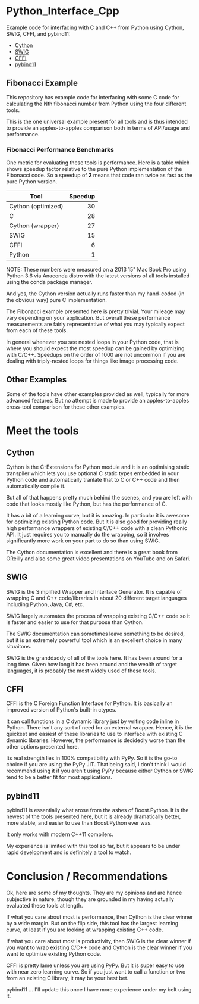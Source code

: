 # Python_Interface_Cpp
Example code for interfacing with C and C++ from Python using Cython, SWIG, CFFI, and pybind11:

* [Cython](http://cython.org)
* [SWIG](http://www.swig.org)
* [CFFI](http://cffi.readthedocs.io)
* [pybind11](https://github.com/pybind/pybind11)

## Fibonacci Example
This repository has example code for interfacing with some C code for calculating the Nth
fibonacci number from Python using the four different tools.

This is the one universal example present for all tools and is thus intended to provide
an apples-to-apples comparison both in terms of API/usage and performance.

### Fibonacci Performance Benchmarks
One metric for evaluating these tools is performance.  Here is a table which shows speedup
factor relative to the pure Python implementation of the Fibonacci code.  So a speedup of **2**
means that code ran twice as fast as the pure Python version.

| Tool               | Speedup |
| ------------------ | -------:|
| Cython (optimized) | 30      |
| C                  | 28      |
| Cython (wrapper)   | 27      |
| SWIG               | 15      |
| CFFI               |  6      |
| Python             |  1      |

NOTE: These numbers were measured on a 2013 15" Mac Book Pro using Python 3.6 via Anaconda distro
with the latest versions of all tools installed using the conda package manager.

And yes, the Cython version actually runs faster than my hand-coded (in the obvious way) pure C
implementation.

The Fibonacci example presented here is pretty trivial.  Your mileage may vary depending on your
application.  But overall these performance measurements are fairly representative of what you
may typically expect from each of these tools.  

In general whenever you see nested loops in your Python code, that is where you should expect the
most speedup can be gained by optimizing with C/C++.  Speedups on the order of 1000 are not
uncommon if you are dealing with triply-nested loops for things like image processing code.

## Other Examples
Some of the tools have other examples provided as well, typically for more advanced features.
But no attempt is made to provide an apples-to-apples cross-tool comparison for these other
examples.

# Meet the tools

## Cython
Cython is the C-Extensions for Python module and it is an optimising static transpiler which
lets you use optional C static types embedded in your Python code and automatically tranlate
that to C or C++ code and then automatically compile it.

But all of that happens pretty much behind the scenes, and you are left with code that looks
mostly like Python, but has the performance of C.

It has a bit of a learning curve, but it is amazing.  In particular it is awesome for
optimizing existing Python code.  But it is also good for providing really high performance
wrappers of existing C/C++ code with a clean Pythonic API.  It just requires you to manually
do the wrapping, so it involves significantly more work on your part to do so than using SWIG.

The Cython documentation is excellent and there is a great book from OReilly and also some great
video presentations on YouTube and on Safari.

## SWIG
SWIG is the Simplified Wrapper and Interface Generator.  It is capable of wrapping C and C++
code/libraries in about 20 different target languages including Python, Java, C#, etc.  

SWIG largely automates the process of wrapping existing C/C++ code so it is faster and easier
to use for that purpose than Cython.

The SWIG documentation can sometimes leave something to be desired, but it is an extremely powerful
tool which is an excellent choice in many situaitons.

SWIG is the granddaddy of all of the tools here.  It has been around for a long time.  Given how
long it has been around and the wealth of target languages, it is probably the most widely used
of these tools.

## CFFI
CFFI is the C Foreign Function Interface for Python.  It is basically an improved version of
Python's built-in ctypes.  

It can call functions in a C dynamic library just by writing code inline in Python.  There
isn't any sort of need for an external wrapper.  Hence, it is the quickest and easiest
of these libraries to use to interface with existing C dynamic libraries.  However, the
performance is decidedly worse than the other options presented here.

Its real strength lies in 100% compatibility with PyPy.  So it is the go-to choice if you are
using the PyPy JIT.  That being said, I don't think I would recommend using it if you aren't using
PyPy because either Cython or SWIG tend to be a better fit for most applications.

## pybind11
pybind11 is essentially what arose from the ashes of Boost.Python.  It is the newest of the tools
presented here, but it is already dramatically better, more stable, and easier to use than
Boost.Python ever was.

It only works with modern C++11 compilers.

My experience is limited with this tool so far, but it appears to be under rapid development
and is definitely a tool to watch.

# Conclusion / Recommendations
Ok, here are some of my thoughts.  They are my opinions and are hence subjective in nature, though
they are grounded in my having actually evaluated these tools at length.  

If what you care about most is performance, then Cython is the clear winner by a wide margin.  But on the
flip side, this tool has the largest learning curve, at least if you are looking at wrapping existing
C++ code.

If what you care about most is productivity, then SWIG is the clear winner if you want to wrap existing
C/C++ code and Cython is the clear winner if you want to optimize existing Python code.

CFFI is pretty lame unless you are using PyPy.  But it is super easy to use with near zero learning curve.
So if you just want to call a function or two from an existing C library, it may be your best bet.

pybind11 ... I'll update this once I have more experience under my belt using it.
